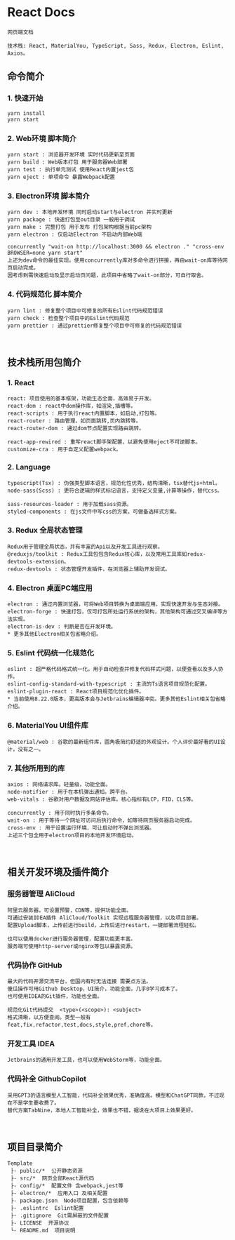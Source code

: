 # React Docs

```text
网页端文档

技术栈: React, MaterialYou, TypeScript, Sass, Redux, Electron, Eslint, Axios。
```


## 命令简介

### 1. 快速开始

```text
yarn install
yarn start
```

### 2. Web环境 脚本简介
```text
yarn start : 浏览器开发环境 实时代码更新至页面
yarn build : Web版本打包 用于服务器Web部署
yarn test : 执行单元测试 使用React内置jest包
yarn eject : 单项命令 暴露Webpack配置
```

### 3. Electron环境 脚本简介
```text
yarn dev : 本地开发环境 同时启动start与electron 并实时更新
yarn package : 快速打包至out目录 一般用于调试
yarn make : 完整打包 用于发布 打包架构根据当前pc架构
yarn electron : 仅启动Electron 不启动内部Web端

concurrently "wait-on http://localhost:3000 && electron ." "cross-env BROWSER=none yarn start"
上述为dev命令的最佳实现。使用concurrently库对多命令进行拼接，再由wait-on库等待网页启动完成。
因考虑到需快速启动及显示启动页问题，此项目中省略了wait-on部分，可自行取舍。
```

### 4. 代码规范化 脚本简介
```text
yarn lint : 修复整个项目中可修复的所有Eslint代码规范错误
yarn check : 检查整个项目中的Eslint代码规范
yarn prettier : 通过prettier修复整个项目中可修复的代码规范错误
```

&nbsp;

## 技术栈所用包简介

### 1. React
```text
react: 项目使用的基本框架，功能生态全面，高效易于开发。
react-dom : react中dom操作库，如渲染,插槽等。
react-scripts : 用于执行react内置脚本，如启动,打包等。
react-router : 路由管理，如页面跳转,页内跳转等。
react-router-dom : 通过dom节点配置实现路由跳转。

react-app-rewired : 重写react脚手架配置，以避免使用eject不可逆脚本。
customize-cra : 用于自定义配置webpack。
```

### 2. Language
```text
typescript(Tsx) : 伪强类型脚本语言，规范化性优秀，结构清晰，tsx替代js+html。
node-sass(Scss) : 更符合逻辑的样式标记语言，支持定义变量,计算等操作，替代css。

sass-resources-loader : 用于加载sass资源。
styled-components : 在js文件中写css的方案，可做备选样式方案。
```

### 3. Redux 全局状态管理
```text
Redux用于管理全局状态，并有丰富的Api以及开发工具进行观察。
@reduxjs/toolkit : Redux工具包包含Redux核心库，以及常用工具库如redux-devtools-extension。
redux-devtools : 状态管理开发插件，在浏览器上辅助开发调试。
```

### 4. Electron 桌面PC端应用
```text
electron : 通过内置浏览器，可将Web项目转换为桌面端应用，实现快速开发与生态对接。
electron-forge : 快速打包，仅可打包所处运行系统的架构，其他架构可通过交叉编译等方法实现。
electron-is-dev : 判断是否在开发环境。
* 更多其他Electron相关包省略介绍。
```

### 5. Eslint 代码统一化规范化
```text
eslint : 超严格代码格式统一化，用于自动检查并修复代码样式问题，以便查看以及多人协作。
eslint-config-standard-with-typescript : 主流的Ts语言项目规范化配置。
eslint-plugin-react : React项目规范化优化插件。
* 当前使用8.22.0版本，更高版本会与Jetbrains编辑器冲突。更多其他Eslint相关包省略介绍。
```

### 6. MaterialYou UI组件库
```text
@material/web : 谷歌的最新组件库，圆角极简约舒适的外观设计。个人评价最好看的UI设计，没有之一。
```

### 7. 其他所用到的库
```text
axios : 网络请求库。轻量级，功能全面。
node-notifier : 用于在本机弹出通知。跨平台。
web-vitals : 谷歌对用户数据及网站评估库。核心指标有LCP，FID，CLS等。

concurrently : 用于同时执行多条命令。
wait-on : 用于等待一个网址可访问后执行命令，如等待网页服务器启动完成。
cross-env : 用于设置运行环境，可让启动时不弹出浏览器。
上述三个包全用于electron项目的本地开发环境启动。
```

&nbsp;

## 相关开发环境及插件简介

### 服务器管理 AliCloud
```text
阿里云服务器，可设置预警，CDN等，提供功能全面。
可通过安装IDEA插件 AliCloud/Toolkit 实现远程服务器管理，以及项目部署。
配置Upload脚本，上传前进行build，上传后进行restart，一键部署流程轻松。

也可以使用docker进行服务器管理，配置功能更丰富。
服务端可使用http-server或nginx等包以暴露资源。
```

### 代码协作 GitHub
```text
最大的代码开源交流平台，但国内有时无法连接 需要点方法。
傻瓜操作可用Github Desktop，UI简介，功能全面，几乎0学习成本了。
也可使用IDEA的Git插件，功能也全面。

规范化Git代码提交  <type>(<scope>): <subject>
格式清晰，以方便查阅。类型一般有feat,fix,refactor,test,docs,style,pref,chore等。
```

### 开发工具 IDEA
```text
Jetbrains的通用开发工具，也可以使用WebStorm等，功能全面。
```

### 代码补全 GithubCopilot
```text
采用GPT3的语言模型人工智能，代码补全效果优秀，准确度高。模型和ChatGPT同款，不过现在不是学生要收费了。
替代方案TabNine，本地人工智能补全，效果也不错，据说在大项目上效果更好。
```

&nbsp;

## 项目目录简介

```text
Template
 ├- public/*  公开静态资源
 ├- src/*  网页全部React源代码
 ├- config/*  配置文件 含webpack,jest等
 ├- electron/*  应用入口 及相关配置
 ├- package.json  Node项目配置，包含依赖等
 ├- .eslintrc  Eslint配置
 ├- .gitignore  Git需屏蔽的文件配置
 ├- LICENSE  开源协议
 └- README.md  项目说明
```
